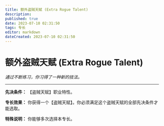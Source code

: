 ```yaml
---
title: 额外盗贼天赋 (Extra Rogue Talent)
description: 
published: true
date: 2023-07-10 02:31:50
tags: 专长
editor: markdown
dateCreated: 2023-07-10 02:31:50
---
```


# 额外盗贼天赋 (Extra Rogue Talent)

_通过不断练习，你习得了一种新的技法。_

* * *

**先决条件：** 【盗贼天赋】职业特性。

**专长效果：** 你获得一个【盗贼天赋】。你必须满足这个盗贼天赋的全部先决条件才能选取。

**特殊说明：** 你能够多次选择本专长。

